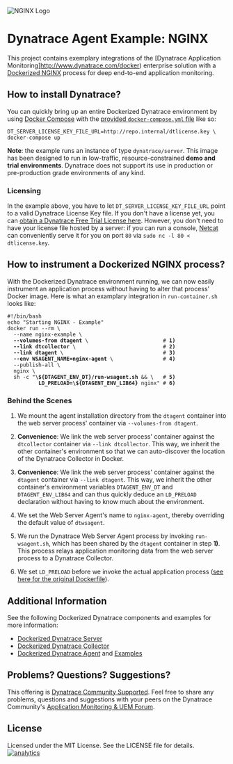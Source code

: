 ![NGINX Logo](https://github.com/Dynatrace/Dynatrace-Docker/blob/images/nginx-logo.png)

# Dynatrace Agent Example: NGINX

This project contains exemplary integrations of the [Dynatrace Application Monitoring]http://www.dynatrace.com/docker) enterprise solution with a [Dockerized NGINX](https://hub.docker.com/_/nginx/) process for deep end-to-end application monitoring.

## How to install Dynatrace?

You can quickly bring up an entire Dockerized Dynatrace environment by using [Docker Compose](https://docs.docker.com/compose/) with the [provided `docker-compose.yml` file](https://github.com/Dynatrace/Dynatrace-Docker/blob/master/docker-compose.yml) like so:

```
DT_SERVER_LICENSE_KEY_FILE_URL=http://repo.internal/dtlicense.key \
docker-compose up
```

**Note**: the example runs an instance of type `dynatrace/server`. This image has been designed to run in low-traffic, resource-constrained **demo and trial environments**. Dynatrace does not support its use in production or pre-production grade environments of any kind.

### Licensing

In the example above, you have to let `DT_SERVER_LICENSE_KEY_FILE_URL` point to a valid Dynatrace License Key file. If you don't have a license yet, you can [obtain a Dynatrace Free Trial License here](http://bit.ly/dttrial-docker-github). However, you don't need to have your license file hosted by a server: if you can run a console, [Netcat](https://en.wikipedia.org/wiki/Netcat) can conveniently serve it for you on port `80` via `sudo nc -l 80 < dtlicense.key`.

## How to instrument a Dockerized NGINX process?

With the Dockerized Dynatrace environment running, we can now easily instrument an application process without having to alter that process' Docker image. Here is what an examplary integration in `run-container.sh` looks like:

<pre><code>#!/bin/bash
echo "Starting NGINX - Example"
docker run --rm \
  --name nginx-example \
  <strong>--volumes-from dtagent</strong> \                        # <strong>1)</strong>
  <strong>--link dtcollector</strong> \                            # <strong>2)</strong>
  <strong>--link dtagent</strong> \                                # <strong>3)</strong>
  <strong>--env WSAGENT_NAME=nginx-agent</strong> \                # <strong>4)</strong>
  --publish-all \
  nginx \
  sh -c "<strong>\${DTAGENT_ENV_DT}/run-wsagent.sh</strong> && \   # <strong>5)</strong>
          <strong>LD_PRELOAD=\${DTAGENT_ENV_LIB64}</strong> nginx" # <strong>6)</strong>
</code></pre>

### Behind the Scenes

1) We mount the agent installation directory from the `dtagent` container into the web server process' container via `--volumes-from dtagent`.

2) **Convenience**: We link the web server process' container against the `dtcollector` container via `--link dtcollector`. This way, we inherit the other container's environment so that we can auto-discover the location of the Dynatrace Collector in Docker.

3) **Convenience**: We link the web server process' container against the `dtagent` container via `--link dtagent`. This way, we inherit the other container's environment variables `DTAGENT_ENV_DT` and `DTAGENT_ENV_LIB64` and can thus quickly deduce an `LD_PRELOAD` declaration without having to know much about the environment.

4) We set the Web Server Agent's name to `nginx-agent`, thereby overriding the default value of `dtwsagent`.

5) We run the Dynatrace Web Server Agent process by invoking `run-wsagent.sh`, which has been shared by the `dtagent` container in step **1)**. This process relays application monitoring data from the web server process to a Dynatrace Collector.

6) We set `LD_PRELOAD` before we invoke the actual application process ([see here for the original Dockerfile](https://github.com/nginxinc/docker-nginx/blob/a8b6da8425c4a41a5dedb1fb52e429232a55ad41/Dockerfile)).

## Additional Information

See the following Dockerized Dynatrace components and examples for more information:

- [Dockerized Dynatrace Server](https://github.com/Dynatrace/Dynatrace-Docker/tree/master/Dynatrace-Server)
- [Dockerized Dynatrace Collector](https://github.com/Dynatrace/Dynatrace-Docker/tree/master/Dynatrace-Collector)
- [Dockerized Dynatrace Agent](https://github.com/Dynatrace/Dynatrace-Docker/tree/master/Dynatrace-Agent) and [Examples](https://github.com/Dynatrace/Dynatrace-Docker/tree/master/Dynatrace-Agent-Examples)

## Problems? Questions? Suggestions?

This offering is [Dynatrace Community Supported](https://community.dynatrace.com/community/display/DL/Support+Levels#SupportLevels-Communitysupported/NotSupportedbyDynatrace(providedbyacommunitymember)). Feel free to share any problems, questions and suggestions with your peers on the Dynatrace Community's [Application Monitoring & UEM Forum](https://answers.dynatrace.com/spaces/146/index.html).

## License

Licensed under the MIT License. See the LICENSE file for details.
[![analytics](https://www.google-analytics.com/collect?v=1&t=pageview&_s=1&dl=https%3A%2F%2Fgithub.com%2FdynaTrace&dp=%2FDynatrace-Docker%2FDynatrace-WebServer-Agent-Examples%2Fnginx&dt=Dynatrace-Docker%2FDynatrace-WebServer-Agent-Examples%2Fnginx&_u=Dynatrace~&cid=github.com%2FdynaTrace&tid=UA-54510554-5&aip=1)]()